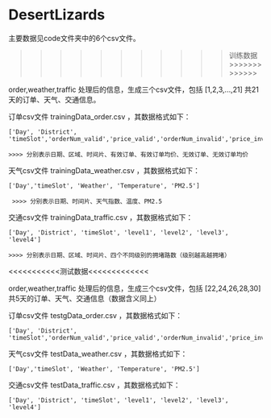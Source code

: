 # DesertLizards
主要数据见code文件夹中的6个csv文件。

>>>>>>>>>>>训练数据>>>>>>>>>>>>>

  order,weather,traffic 处理后的信息，生成三个csv文件，包括 [1,2,3,...,21] 共21天的订单、天气、交通信息。

 订单csv文件 trainingData_order.csv ，其数据格式如下：
 
    ['Day', 'District', 'timeSlot','orderNum_valid','price_valid','orderNum_invalid','price_invalid']
    
    >>>> 分别表示日期、区域、时间片、有效订单、有效订单均价、无效订单、无效订单均价
    
    
 天气csv文件 trainingData_weather.csv ，其数据格式如下：
 
    ['Day','timeSlot', 'Weather', 'Temperature', 'PM2.5']
    
     >>>> 分别表示日期、时间片、天气指数、温度、PM2.5
     
     
 交通csv文件 trainingData_traffic.csv ，其数据格式如下：
 
    ['Day', 'District', 'timeSlot', 'level1', 'level2', 'level3', 'level4']
    
    >>>> 分别表示日期、区域、时间片、四个不同级别的拥堵路数（级别越高越拥堵）
 
<<<<<<<<<<<测试数据<<<<<<<<<<<<<

  order,weather,traffic 处理后的信息，生成三个csv文件，包括 [22,24,26,28,30] 共5天的订单、天气、交通信息（数据含义同上）

 订单csv文件 testgData_order.csv ，其数据格式如下：
 
    ['Day', 'District', 'timeSlot','orderNum_valid','price_valid','orderNum_invalid','price_invalid']
    

 天气csv文件 testData_weather.csv ，其数据格式如下：
 
    ['Day','timeSlot', 'Weather', 'Temperature', 'PM2.5']
    

 交通csv文件 testData_traffic.csv ，其数据格式如下：
 
    ['Day', 'District', 'timeSlot', 'level1', 'level2', 'level3', 'level4']

